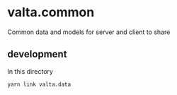 # valta.common

Common data and models for server and client to share

## development

In this directory

    yarn link valta.data
